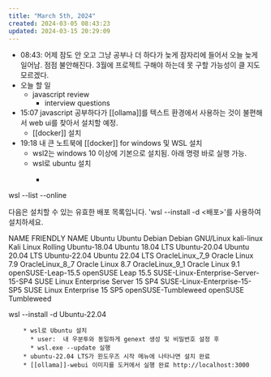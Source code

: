 ```yaml
---
title: "March 5th, 2024"
created: 2024-03-05 08:43:23
updated: 2024-03-15 20:29:09
---
```

  * 08:43: 어제 잠도 안 오고 그냥 공부나 더 하다가 늦게 잠자리에 들어서 오늘 늦게 일어남. 점점 불안해진다. 3월에 프로젝트 구해야 하는데 못 구할 가능성이 클 지도 모르겠다.
  * 오늘 할 일
    * javascript review
      * interview questions
  * 15:07 javascript 공부하다가 [[ollama]]를 텍스트 환경에서 사용하는 것이 불편해서 web ui를 찾아서 설치할 예정. 
    * [[docker]] 설치
  * 19:18 내 큰 노트북에 [[docker]] for windows 및 WSL 설치
    * wsl2는 windows 10 이상에 기본으로 설치됨. 아래 명령 바로 실행 가능.
    * wsl로 ubuntu 설치
      * ```shell
wsl --list --online

다음은 설치할 수 있는 유효한 배포 목록입니다.
'wsl --install -d <배포>'를 사용하여 설치하세요.

NAME                                   FRIENDLY NAME
Ubuntu                                 Ubuntu
Debian                                 Debian GNU/Linux
kali-linux                             Kali Linux Rolling
Ubuntu-18.04                           Ubuntu 18.04 LTS
Ubuntu-20.04                           Ubuntu 20.04 LTS
Ubuntu-22.04                           Ubuntu 22.04 LTS
OracleLinux_7_9                        Oracle Linux 7.9
OracleLinux_8_7                        Oracle Linux 8.7
OracleLinux_9_1                        Oracle Linux 9.1
openSUSE-Leap-15.5                     openSUSE Leap 15.5
SUSE-Linux-Enterprise-Server-15-SP4    SUSE Linux Enterprise Server 15 SP4
SUSE-Linux-Enterprise-15-SP5           SUSE Linux Enterprise 15 SP5
openSUSE-Tumbleweed                    openSUSE Tumbleweed

wsl --install -d Ubuntu-22.04
```
    * wsl로 Ubuntu 설치
      * user:  내 우분투와 동일하게 genext 생성 및 비밀번호 설정 후
      * wsl.exe --update 실행
    * ubuntu-22.04 LTS가 윈도우즈 시작 메뉴에 나타나면 설치 완료
    * [[ollama]]-webui 이미지를 도커에서 실행 완료 http://localhost:3000